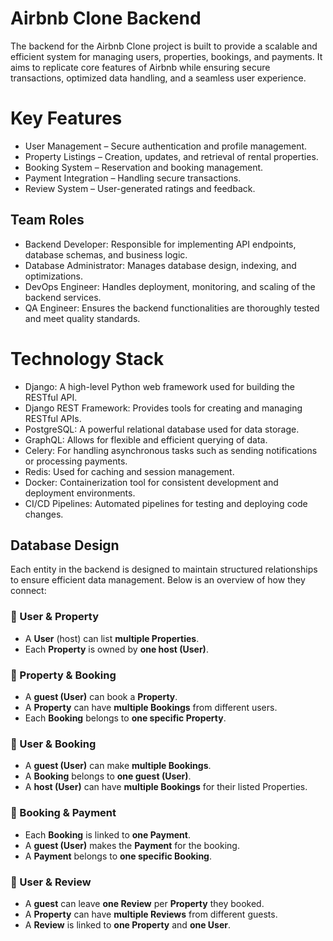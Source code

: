 # Airbnb Clone Backend
The backend for the Airbnb Clone project is built to provide a scalable and efficient system for managing users, properties, bookings, and payments. It aims to replicate core features of Airbnb while ensuring secure transactions, optimized data handling, and a seamless user experience.
# Key Features
- User Management – Secure authentication and profile management.
- Property Listings – Creation, updates, and retrieval of rental properties.
- Booking System – Reservation and booking management.
- Payment Integration – Handling secure transactions.
- Review System – User-generated ratings and feedback.
## Team Roles
- Backend Developer: Responsible for implementing API endpoints, database schemas, and business logic.
- Database Administrator: Manages database design, indexing, and optimizations.
- DevOps Engineer: Handles deployment, monitoring, and scaling of the backend services.
- QA Engineer: Ensures the backend functionalities are thoroughly tested and meet quality standards.
# Technology Stack
- Django: A high-level Python web framework used for building the RESTful API.
- Django REST Framework: Provides tools for creating and managing RESTful APIs.
- PostgreSQL: A powerful relational database used for data storage.
- GraphQL: Allows for flexible and efficient querying of data.
- Celery: For handling asynchronous tasks such as sending notifications or processing payments.
- Redis: Used for caching and session management.
- Docker: Containerization tool for consistent development and deployment environments.
- CI/CD Pipelines: Automated pipelines for testing and deploying code changes.
## Database Design  

Each entity in the backend is designed to maintain structured relationships to ensure efficient data management. Below is an overview of how they connect:  

### 🔹 User & Property  
- A **User** (host) can list **multiple Properties**.  
- Each **Property** is owned by **one host (User)**.  

### 🔹 Property & Booking  
- A **guest (User)** can book a **Property**.  
- A **Property** can have **multiple Bookings** from different users.  
- Each **Booking** belongs to **one specific Property**.  

### 🔹 User & Booking  
- A **guest (User)** can make **multiple Bookings**.  
- A **Booking** belongs to **one guest (User)**.  
- A **host (User)** can have **multiple Bookings** for their listed Properties.  

### 🔹 Booking & Payment  
- Each **Booking** is linked to **one Payment**.  
- A **guest (User)** makes the **Payment** for the booking.  
- A **Payment** belongs to **one specific Booking**.  

### 🔹 User & Review  
- A **guest** can leave **one Review** per **Property** they booked.  
- A **Property** can have **multiple Reviews** from different guests.  
- A **Review** is linked to **one Property** and **one User**.  













